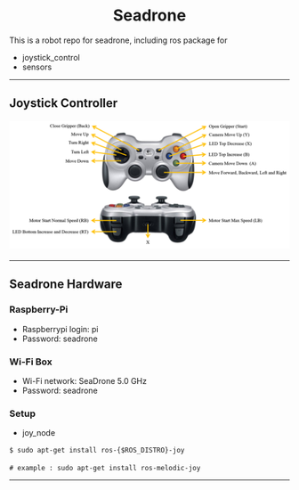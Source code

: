 <h1 align="center"> Seadrone </h1>

This is a robot repo for seadrone, including ros package for
- joystick_control
- sensors

---
## Joystick Controller
<h4 align="center"> <img src="https://github.com/ARG-NCTU/seadrone_ros/blob/master/img/Joystick.png"/> </h4>

---

## Seadrone Hardware
### Raspberry-Pi
- Raspberrypi login: pi
- Password: seadrone

### Wi-Fi Box
- Wi-Fi network: SeaDrone 5.0 GHz
- Password: seadrone

### Setup
- joy_node
```
$ sudo apt-get install ros-{$ROS_DISTRO}-joy 

# example : sudo apt-get install ros-melodic-joy
```
---

